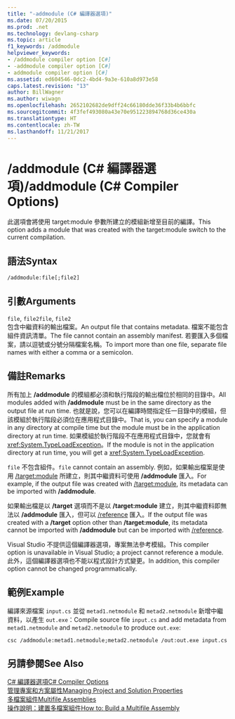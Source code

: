```yaml
---
title: "-addmodule (C# 編譯器選項)"
ms.date: 07/20/2015
ms.prod: .net
ms.technology: devlang-csharp
ms.topic: article
f1_keywords: /addmodule
helpviewer_keywords:
- /addmodule compiler option [C#]
- -addmodule compiler option [C#]
- addmodule compiler option [C#]
ms.assetid: ed604546-0dc2-4bd4-9a3e-610a8d973e58
caps.latest.revision: "13"
author: BillWagner
ms.author: wiwagn
ms.openlocfilehash: 2652102682de9dff24c66180dde36f33b4b6bbfc
ms.sourcegitcommit: 4f3fef493080a43e70e951223894768d36ce430a
ms.translationtype: HT
ms.contentlocale: zh-TW
ms.lasthandoff: 11/21/2017
---
```

# <a name="addmodule-c-compiler-options"></a><span data-ttu-id="9f229-102">/addmodule (C# 編譯器選項)</span><span class="sxs-lookup"><span data-stu-id="9f229-102">/addmodule (C# Compiler Options)</span></span>
<span data-ttu-id="9f229-103">此選項會將使用 target:module 參數所建立的模組新增至目前的編譯。</span><span class="sxs-lookup"><span data-stu-id="9f229-103">This option adds a module that was created with the target:module switch to the current compilation.</span></span>  
  
## <a name="syntax"></a><span data-ttu-id="9f229-104">語法</span><span class="sxs-lookup"><span data-stu-id="9f229-104">Syntax</span></span>  
  
```console  
/addmodule:file[;file2]  
```  
  
## <a name="arguments"></a><span data-ttu-id="9f229-105">引數</span><span class="sxs-lookup"><span data-stu-id="9f229-105">Arguments</span></span>  
 <span data-ttu-id="9f229-106">`file`, `file2`</span><span class="sxs-lookup"><span data-stu-id="9f229-106">`file`, `file2`</span></span>  
 <span data-ttu-id="9f229-107">包含中繼資料的輸出檔案。</span><span class="sxs-lookup"><span data-stu-id="9f229-107">An output file that contains metadata.</span></span> <span data-ttu-id="9f229-108">檔案不能包含組件資訊清單。</span><span class="sxs-lookup"><span data-stu-id="9f229-108">The file cannot contain an assembly manifest.</span></span> <span data-ttu-id="9f229-109">若要匯入多個檔案，請以逗號或分號分隔檔案名稱。</span><span class="sxs-lookup"><span data-stu-id="9f229-109">To import more than one file, separate file names with either a comma or a semicolon.</span></span>  
  
## <a name="remarks"></a><span data-ttu-id="9f229-110">備註</span><span class="sxs-lookup"><span data-stu-id="9f229-110">Remarks</span></span>  
 <span data-ttu-id="9f229-111">所有加上 **/addmodule** 的模組都必須和執行階段的輸出檔位於相同的目錄中。</span><span class="sxs-lookup"><span data-stu-id="9f229-111">All modules added with **/addmodule** must be in the same directory as the output file at run time.</span></span> <span data-ttu-id="9f229-112">也就是說，您可以在編譯時間指定任一目錄中的模組，但該模組於執行階段必須位在應用程式目錄中。</span><span class="sxs-lookup"><span data-stu-id="9f229-112">That is, you can specify a module in any directory at compile time but the module must be in the application directory at run time.</span></span> <span data-ttu-id="9f229-113">如果模組於執行階段不在應用程式目錄中，您就會有 <xref:System.TypeLoadException>。</span><span class="sxs-lookup"><span data-stu-id="9f229-113">If the module is not in the application directory at run time, you will get a <xref:System.TypeLoadException>.</span></span>  
  
 <span data-ttu-id="9f229-114">`file` 不包含組件。</span><span class="sxs-lookup"><span data-stu-id="9f229-114">`file` cannot contain an assembly.</span></span> <span data-ttu-id="9f229-115">例如，如果輸出檔案是使用 [/target:module](../../../csharp/language-reference/compiler-options/target-module-compiler-option.md) 所建立，則其中繼資料可使用 **/addmodule** 匯入。</span><span class="sxs-lookup"><span data-stu-id="9f229-115">For example, if the output file was created with [/target:module](../../../csharp/language-reference/compiler-options/target-module-compiler-option.md), its metadata can be imported with **/addmodule**.</span></span>  
  
 <span data-ttu-id="9f229-116">如果輸出檔是以 **/target** 選項而不是以 **/target:module** 建立，則其中繼資料即無法以 **/addmodule** 匯入，但可以 [/reference](../../../csharp/language-reference/compiler-options/reference-compiler-option.md) 匯入。</span><span class="sxs-lookup"><span data-stu-id="9f229-116">If the output file was created with a **/target** option other than **/target:module**, its metadata cannot be imported with **/addmodule** but can be imported with [/reference](../../../csharp/language-reference/compiler-options/reference-compiler-option.md).</span></span>  
  
 <span data-ttu-id="9f229-117">Visual Studio 不提供這個編譯器選項，專案無法參考模組。</span><span class="sxs-lookup"><span data-stu-id="9f229-117">This compiler option is unavailable in Visual Studio; a project cannot reference a module.</span></span> <span data-ttu-id="9f229-118">此外，這個編譯器選項也不能以程式設計方式變更。</span><span class="sxs-lookup"><span data-stu-id="9f229-118">In addition, this compiler option cannot be changed programmatically.</span></span>  
  
## <a name="example"></a><span data-ttu-id="9f229-119">範例</span><span class="sxs-lookup"><span data-stu-id="9f229-119">Example</span></span>  
 <span data-ttu-id="9f229-120">編譯來源檔案 `input.cs` 並從 `metad1.netmodule` 和 `metad2.netmodule` 新增中繼資料，以產生 `out.exe`：</span><span class="sxs-lookup"><span data-stu-id="9f229-120">Compile source file `input.cs` and add metadata from `metad1.netmodule` and `metad2.netmodule` to produce `out.exe`:</span></span>  
  
```console  
csc /addmodule:metad1.netmodule;metad2.netmodule /out:out.exe input.cs  
```  
  
## <a name="see-also"></a><span data-ttu-id="9f229-121">另請參閱</span><span class="sxs-lookup"><span data-stu-id="9f229-121">See Also</span></span>  
 [<span data-ttu-id="9f229-122">C# 編譯器選項</span><span class="sxs-lookup"><span data-stu-id="9f229-122">C# Compiler Options</span></span>](../../../csharp/language-reference/compiler-options/index.md)  
 [<span data-ttu-id="9f229-123">管理專案和方案屬性</span><span class="sxs-lookup"><span data-stu-id="9f229-123">Managing Project and Solution Properties</span></span>](/visualstudio/ide/managing-project-and-solution-properties)  
 [<span data-ttu-id="9f229-124">多檔案組件</span><span class="sxs-lookup"><span data-stu-id="9f229-124">Multifile Assemblies</span></span>](../../../framework/app-domains/multifile-assemblies.md)  
 [<span data-ttu-id="9f229-125">操作說明：建置多檔案組件</span><span class="sxs-lookup"><span data-stu-id="9f229-125">How to: Build a Multifile Assembly</span></span>](../../../framework/app-domains/how-to-build-a-multifile-assembly.md)
